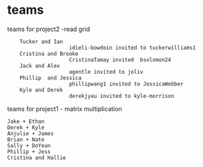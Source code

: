 # teams  




teams for project2 -read grid 

        Tucker and Ian  
                        idieli-bowdoin invited to tuckerwilliams1
        Cristina and Brooke 
                        CristinaTamay invited  bsolomon24 
        Jack and Alex 
                        agentle invited to joliv 
        Phillip  and Jessica 
                        phillipwang1 invited to JessicaWebber 
        Kyle and Derek 
                        derekjyau invited to kyle-morrison 




teams for project1 - matrix multiplication 

    Jake + Ethan
    Derek + Kyle 
    Anjulie + James 
    Brian + Nate 
    Sally + DoYeun 
    Phillip + Jess
    Cristina and Hallie 

